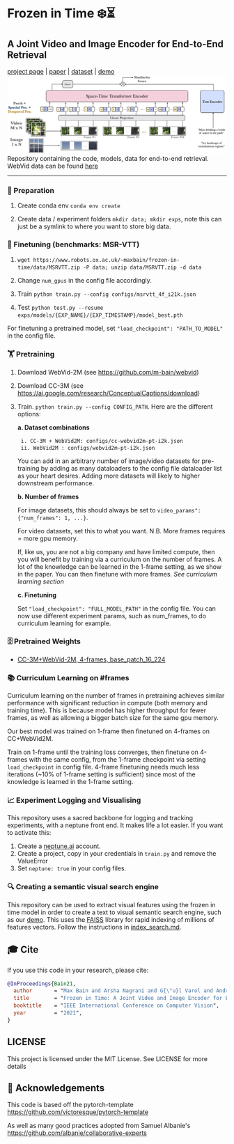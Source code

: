 # Frozen️ in Time ❄️️️️️⏳
A Joint Video and Image Encoder for End-to-End Retrieval
----
[project page](https://www.robots.ox.ac.uk/~vgg/research/frozen-in-time/) | [paper](https://arxiv.org/abs/2104.00650) | [dataset](https://github.com/m-bain/webvid) |  [demo](http://meru.robots.ox.ac.uk/frozen-in-time/)
![alt text](arch.jpg)
Repository containing the code, models, data for end-to-end retrieval. WebVid data can be found [here](https://m-bain.github.io/webvid-dataset/)

----
### 📝 Preparation 

1. Create conda env `conda env create`

2. Create data / experiment folders `mkdir data; mkdir exps`, note this can just be a symlink to where you want to store big data.


### 🔧 Finetuning (benchmarks: MSR-VTT)

1. `wget https://www.robots.ox.ac.uk/~maxbain/frozen-in-time/data/MSRVTT.zip -P data; unzip data/MSRVTT.zip -d data`

2. Change `num_gpus` in the config file accordingly. 

3. Train `python train.py --config configs/msrvtt_4f_i21k.json`

4. Test `python test.py --resume exps/models/{EXP_NAME}/{EXP_TIMESTAMP}/model_best.pth`

For finetuning a pretrained model, set `"load_checkpoint": "PATH_TO_MODEL"` in the config file.

### 🏋️‍️ Pretraining

1. Download WebVid-2M (see https://github.com/m-bain/webvid)

2. Download CC-3M (see https://ai.google.com/research/ConceptualCaptions/download)

3. Train. `python train.py --config CONFIG_PATH`. Here are the different options:
    
    **a. Dataset combinations**
    
        i. CC-3M + WebVid2M: configs/cc-webvid2m-pt-i2k.json
        ii. WebVid2M : configs/webvid2m-pt-i2k.json
        
    You can add in an arbitrary number of image/video datasets for pre-training by adding as many dataloaders to the config file dataloader list as your heart desires. Adding more datasets will likely to higher downstream performance. 
    
    **b. Number of frames**
    
    For image datasets, this should always be set to `video_params": {"num_frames": 1, ...}`.
    
    For video datasets, set this to what you want.
    N.B. More frames requires = more gpu memory.
    
    If, like us, you are not a big company and have limited compute, then you will benefit by training via a curriculum on the number of frames.
    A lot of the knowledge can be learned in the 1-frame setting, as we show in the paper. You can then finetune with more frames. *See curriculum learning section*
    
    **c. Finetuning**
    
    Set `"load_checkpoint": "FULL_MODEL_PATH"` in the config file. You can now use different experiment params, such as num_frames, to do curriculum learning for example.

### 🗄 Pretrained Weights

 * [CC-3M+WebVid-2M, 4-frames, base_patch_16_224](https://www.robots.ox.ac.uk/~maxbain/frozen-in-time/models/cc-webvid2m-4f_stformer_b_16_224.pth.tar)

### 📚 Curriculum Learning on #frames
    
Curriculum learning on the number of frames in pretraining achieves similar performance with significant reduction in compute (both memory and training time). This is because model has higher throughput for fewer frames, as well as allowing a bigger batch size for the same gpu memory.

Our best model was trained on 1-frame then finetuned on 4-frames on CC+WebVid2M.

Train on 1-frame until the training loss converges, then finetune on 4-frames with the same config, from the 1-frame checkpoint via setting `load_checkpoint` in config file. 4-frame finetuning needs much less iterations (~10% of 1-frame setting is sufficient) since most of the knowledge is learned in the 1-frame setting.


###  📈 Experiment Logging and Visualising
This repository uses a sacred backbone for logging and tracking experiments, with a neptune front end. It makes life a lot easier.
If you want to activate this:
1. Create a [neptune.ai](https://neptune.ai) account.
2. Create a project, copy in your credentials in `train.py` and remove the ValueError
3. Set `neptune: true` in your config files.


### 🔍 Creating a semantic visual search engine
This repository can be used to extract visual features using the frozen in time model in order to create a text to visual semantic search engine, such as our [demo](http://meru.robots.ox.ac.uk/frozen-in-time/).
This uses the [FAISS](https://github.com/facebookresearch/faiss) library for rapid indexing of millions of features vectors.
Follow the instructions in [index_search.md](index_search.md).


## 🎓 Cite

If you use this code in your research, please cite:

```bibtex
@InProceedings{Bain21,
  author       = "Max Bain and Arsha Nagrani and G{\"u}l Varol and Andrew Zisserman",
  title        = "Frozen in Time: A Joint Video and Image Encoder for End-to-End Retrieval",
  booktitle    = "IEEE International Conference on Computer Vision",
  year         = "2021",
}
```

## LICENSE
This project is licensed under the MIT License. See LICENSE for more details


## 🙏 Acknowledgements

This code is based off the pytorch-template https://github.com/victoresque/pytorch-template

As well as many good practices adopted from Samuel Albanie's  https://github.com/albanie/collaborative-experts
